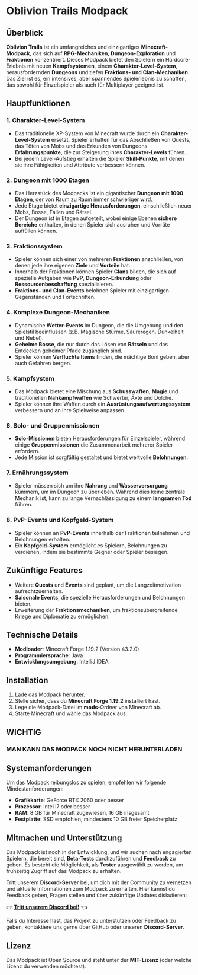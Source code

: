 # **Oblivion Trails Modpack**

## **Überblick**
**Oblivion Trails** ist ein umfangreiches und einzigartiges **Minecraft-Modpack**, das sich auf
**RPG-Mechaniken**, **Dungeon-Exploration** und **Fraktionen** konzentriert. Dieses Modpack bietet den Spielern ein
Hardcore-Erlebnis mit neuen **Kampfsystemen**, einem **Charakter-Level-System**, herausfordernden **Dungeons** und
tiefen **Fraktions- und Clan-Mechaniken**. Das Ziel ist es, ein intensives, aber spannendes Spielerlebnis zu schaffen, das sowohl für 
Einzelspieler als auch für Multiplayer geeignet ist.

## **Hauptfunktionen**
### 1. **Charakter-Level-System**
   - Das traditionelle XP-System von Minecraft wurde durch ein **Charakter-Level-System** ersetzt.
     Spieler erhalten für das Abschließen von Quests, das Töten von Mobs und das Erkunden von Dungeons
     **Erfahrungspunkte**, die zur Steigerung ihres **Charakter-Levels** führen.
   - Bei jedem Level-Aufstieg erhalten die Spieler **Skill-Punkte**, mit denen sie ihre Fähigkeiten und Attribute verbessern können.

### 2. **Dungeon mit 1000 Etagen**
   - Das Herzstück des Modpacks ist ein gigantischer **Dungeon mit 1000 Etagen**, der von Raum zu Raum immer schwieriger wird.
   - Jede Etage bietet **einzigartige Herausforderungen**, einschließlich neuer Mobs, Bosse, Fallen und Rätsel.
   - Der Dungeon ist in Etagen aufgeteilt, wobei einige Ebenen **sichere Bereiche** enthalten, in denen
     Spieler sich ausruhen und Vorräte auffüllen können.

### 3. **Fraktionssystem**
   - Spieler können sich einer von mehreren **Fraktionen** anschließen, von denen jede ihre eigenen **Ziele** und **Vorteile** hat.
   - Innerhalb der Fraktionen können Spieler **Clans** bilden, die sich auf spezielle Aufgaben wie
     **PvP**, **Dungeon-Erkundung** oder **Ressourcenbeschaffung** spezialisieren.
   - **Fraktions- und Clan-Events** belohnen Spieler mit einzigartigen Gegenständen und Fortschritten.

### 4. **Komplexe Dungeon-Mechaniken**
   - Dynamische **Wetter-Events** im Dungeon, die die Umgebung und den Spielstil beeinflussen
     (z.B. Magische Stürme, Säureregen, Dunkelheit und Nebel).
   - **Geheime Bosse**, die nur durch das Lösen von **Rätseln** und das Entdecken geheimer Pfade zugänglich sind.
   - Spieler können **Verfluchte Items** finden, die mächtige Boni geben, aber auch Gefahren bergen.

### 5. **Kampfsystem**
   - Das Modpack bietet eine Mischung aus **Schusswaffen**, **Magie** und
     traditionellen **Nahkampfwaffen** wie Schwerter, Äxte und Dolche.
   - Spieler können ihre Waffen durch ein **Ausrüstungsaufwertungssystem** verbessern und
     an ihre Spielweise anpassen.

### 6. **Solo- und Gruppenmissionen**
   - **Solo-Missionen** bieten Herausforderungen für Einzelspieler, während
     einige **Gruppenmissionen** die Zusammenarbeit mehrerer Spieler erfordern.
   - Jede Mission ist sorgfältig gestaltet und bietet wertvolle **Belohnungen**.

### 7. **Ernährungssystem**
   - Spieler müssen sich um ihre **Nahrung** und **Wasserversorgung** kümmern, um im Dungeon zu überleben.
     Während dies keine zentrale Mechanik ist, kann zu lange Vernachlässigung zu einem **langsamen Tod** führen.

### 8. **PvP-Events und Kopfgeld-System**
   - Spieler können an **PvP-Events** innerhalb der Fraktionen teilnehmen und Belohnungen erhalten.
   - Ein **Kopfgeld-System** ermöglicht es Spielern, Belohnungen zu verdienen, indem sie bestimmte Gegner oder Spieler besiegen.

## **Zukünftige Features**
- Weitere **Quests** und **Events** sind geplant, um die Langzeitmotivation aufrechtzuerhalten.
- **Saisonale Events**, die spezielle Herausforderungen und Belohnungen bieten.
- Erweiterung der **Fraktionsmechaniken**, um fraktionsübergreifende Kriege und Diplomatie zu ermöglichen.

## **Technische Details**
- **Modloader**: Minecraft Forge 1.19.2 (Version 43.2.0)
- **Programmiersprache**: Java
- **Entwicklungsumgebung**: IntelliJ IDEA

## **Installation**
1. Lade das Modpack herunter.
2. Stelle sicher, dass du **Minecraft Forge 1.19.2** installiert hast.
3. Lege die Modpack-Datei im **mods**-Ordner von Minecraft ab.
4. Starte Minecraft und wähle das Modpack aus.
  
 ## **WICHTIG**
 ### **MAN KANN DAS MODPACK NOCH NICHT HERUNTERLADEN**

## **Systemanforderungen**
Um das Modpack reibungslos zu spielen, empfehlen wir folgende Mindestanforderungen:
- **Grafikkarte**: GeForce RTX 2060 oder besser
- **Prozessor**: Intel i7 oder besser
- **RAM**: 8 GB für Minecraft zugewiesen, 16 GB insgesamt
- **Festplatte**: SSD empfohlen, mindestens 10 GB freier Speicherplatz

## **Mitmachen und Unterstützung**
Das Modpack ist noch in der Entwicklung, und wir suchen nach engagierten Spielern, die bereit sind, **Beta-Tests** durchzuführen
und **Feedback** zu geben. Es besteht die Möglichkeit, als **Tester** ausgewählt zu werden, um frühzeitig Zugriff auf das Modpack zu erhalten.

Tritt unserem **Discord-Server** bei, um dich mit der Community zu vernetzen und aktuelle Informationen zum Modpack zu erhalten. 
Hier kannst du Feedback geben, Fragen stellen und über zukünftige Updates diskutieren:

👉 **[Tritt unserem Discord bei!](https://discord.gg/oblivion-trials)** 👈

Falls du Interesse hast, das Projekt zu unterstützen oder Feedback zu geben, kontaktiere uns gerne über GitHub oder unseren **Discord-Server**.

## **Lizenz**
Das Modpack ist Open Source und steht unter der **MIT-Lizenz** (oder welche Lizenz du verwenden möchtest).
